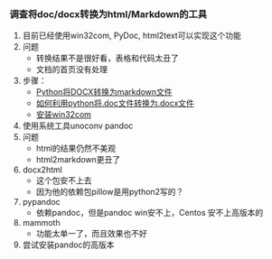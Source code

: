 ### 调查将doc/docx转换为html/Markdown的工具
1. 目前已经使用win32com, PyDoc, html2text可以实现这个功能
2. 问题
    - 转换结果不是很好看，表格和代码太丑了
    - 文档的首页没有处理
3. 步骤：
    - [Python将DOCX转换为markdown文件](https://blog.csdn.net/weixin_43431593/article/details/105185702)
    - [如何利用python将.doc文件转换为.docx文件](https://blog.csdn.net/xtfge0915/article/details/83541965)
    - [安装win32com](https://blog.csdn.net/a15986714591/article/details/78181034?locationNum=1&fps=1)
4. 使用系统工具unoconv pandoc
5. 问题
    - html的结果仍然不美观
    - html2markdown更丑了
6. docx2html
    - 这个包安不上去
    - 因为他的依赖包pillow是用python2写的？
7. pypandoc
    - 依赖pandoc，但是pandoc win安不上，Centos 安不上高版本的
8. mammoth
    - 功能太单一了，而且效果也不好
9. 尝试安装pandoc的高版本